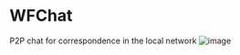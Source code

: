 # WFChat
P2P chat for correspondence in the local network
![image](https://github.com/Hibios/WFChat/assets/42024589/0bf00f6e-63f6-4560-a210-4be1837d85ce)

